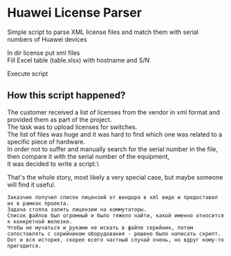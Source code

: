 # Huawei License Parser
Simple script to parse XML license files and match them with serial numbers of Huawei devices

In dir license put xml files \
Fill Excel table (table.xlsx) with hostname and S/N

Execute script


## How this script happened?

The customer received a list of licenses from the vendor in xml format and provided them as part of the project.\
The task was to upload licenses for switches.\
The list of files was huge and it was hard to find which one was related to a specific piece of hardware. \
In order not to suffer and manually search for the serial number in the file, then compare it with the serial number of the equipment,\
it was decided to write a script.\

That's the whole story, most likely a very special case, but maybe someone will find it useful.

```aiignore
Заказчик получил список лицензий от вендора в xml виде и предоставил их в рамках проекта.
Задача стояла залить лицензии на коммутаторы.
Список файлов был огромный и было тяжело найти, какой именно относится к конкретной железке. 
Чтобы не мучаться и руками не искать в файле серийник, потом сопостовлять с серийником оборудования - решено было написать скрипт.
Dот и вся история, скорее всего частный случай очень, но вдруг кому-то пригодится.
```